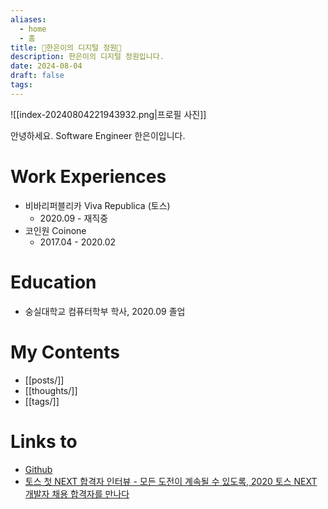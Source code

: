```yaml
---
aliases:
  - home
  - 홈
title: 🥝한은이의 디지털 정원🍅
description: 한은이의 디지털 정원입니다.
date: 2024-08-04
draft: false
tags:
---
```


![[index-20240804221943932.png|프로필 사진]]

안녕하세요. Software Engineer 한은이입니다.



# Work Experiences

- 비바리퍼블리카 Viva Republica (토스)
  - 2020.09 - 재직중
- 코인원 Coinone
  - 2017.04 - 2020.02

# Education

- 숭실대학교 컴퓨터학부 학사, 2020.09 졸업

# My Contents

- [[posts/]]
- [[thoughts/]]
- [[tags/]]

# Links to

- [Github](https://github.com/tunapanini)
- [토스 첫 NEXT 합격자 인터뷰 - 모든 도전이 계속될 수 있도록, 2020 토스 NEXT 개발자 채용 합격자를 만나다](https://blog.toss.im/article/next-developer-2021-interview)
